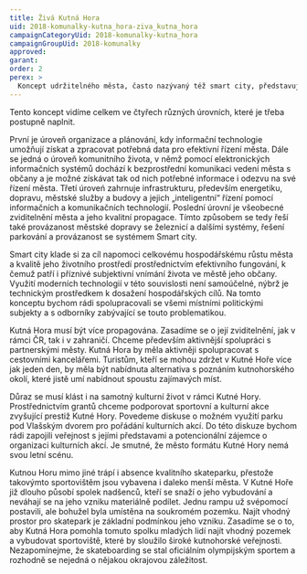 ```yaml
---
title: Živá Kutná Hora
uid: 2018-komunalky-kutna_hora-ziva_kutna_hora
campaignCategoryUid: 2018-komunalky-kutna_hora
campaignGroupUid: 2018-komunalky
approved:
garant:
order: 2
perex: >
  Koncept udržitelného města, často nazývaný též smart city, představuje snahu o přiblížení města jako celku jeho občanům a uživatelům, akademickému sektoru, odborné veřejnosti, podnikatelskému, neziskovému sektoru a turistům. Město se musí stát přívětivým prostředím pro všechny své občany i návštěvníky.
---
```

Tento koncept vidíme celkem ve čtyřech různých úrovních, které je třeba postupně naplnit.

První je úroveň organizace a plánování, kdy informační technologie umožňují získat a zpracovat potřebná data pro efektivní řízení města. Dále se jedná o úroveň komunitního života, v němž pomocí elektronických informačních systémů dochází k bezprostřední  komunikaci vedení města s občany a je možné získávat tak od nich potřebné informace i odezvu na své řízení města. Třetí úroveń zahrnuje infrastrukturu, především energetiku, dopravu, městské služby a budovy a jejich „inteligentní“ řízení pomocí informačních a komunikačních technologií. Poslední úrovní je všeobecné zviditelnění města a jeho kvalitní propagace. Tímto způsobem se tedy řeší také provázanost městské dopravy se železnicí  a dalšími systémy, řešení parkování a provázanost se systémem Smart city.

Smart city klade si za cíl napomoci celkovému hospodářskému růstu města a kvalitě jeho životního prostředí prostřednictvím efektivního fungování, k čemuž patří i příznivé subjektivní vnímání života ve městě jeho občany. Využití moderních technologií v této souvislosti není samoúčelné, nýbrž je technickým prostředkem k dosažení hospodářských cílů. Na tomto konceptu bychom rádi spolupracovali se všemi místními politickými subjekty a s odborníky zabývající se touto problematikou. 

Kutná Hora musí být více propagována. Zasadíme se o její zviditelnění, jak v rámci ČR, tak i v zahraničí. Chceme především aktivnější spolupráci s partnerskými městy. Kutná Hora by měla aktivněji spolupracovat s cestovními kancelářemi. Turistům, kteří se mohou zdržet v Kutné Hoře více jak jeden den, by měla být nabídnuta alternativa s poznáním kutnohorského okolí, které jistě umí nabídnout spoustu zajímavých míst.

Důraz se musí klást i na samotný kulturní život v rámci Kutné Hory. Prostřednictvím grantů chceme podporovat sportovní a kulturní akce zvyšující prestiž Kutné Hory. Povedeme diskuse o možném využití parku pod Vlašským dvorem pro pořádání kulturních akcí. Do této diskuze bychom rádi zapojili veřejnost s jejími představami a potencionální zájemce o organizaci kulturních akcí. Je smutné, že město formátu Kutné Hory nemá svou letní scénu.

Kutnou Horu mimo jiné trápí i absence kvalitního skateparku, přestože takovýmto sportovištěm jsou vybavena i daleko menší města. V Kutné Hoře již dlouho působí spolek nadšenců, kteří se snaží o jeho vybudování a neváhají se na jeho vzniku materiálně podílet. Jednu rampu už svépomocí postavili, ale bohužel byla umístěna na soukromém pozemku. Najít vhodný prostor pro skatepark je základní podmínkou jeho vzniku. Zasadíme se o to, aby Kutná Hora pomohla tomuto spolku mladých lidí najít vhodný pozemek a vybudovat sportoviště, které by sloužilo široké kutnohorské veřejnosti. Nezapomínejme, že skateboarding se stal oficiálním olympijským sportem a rozhodně se nejedná o nějakou okrajovou záležitost. 

